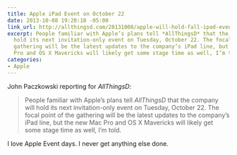 ```yaml
---
title: Apple iPad Event on October 22
date: 2013-10-08 19:20:18 -05:00
link_url: http://allthingsd.com/20131008/apple-will-hold-fall-ipad-event-on-october-22
excerpt: People familiar with Apple’s plans tell *AllThingsD* that the company will
  hold its next invitation-only event on Tuesday, October 22. The focal point of the
  gathering will be the latest updates to the company’s iPad line, but the new Mac
  Pro and OS X Mavericks will likely get some stage time as well, I’m told.
categories:
- Apple
---
```


John Paczkowski reporting for *AllThingsD*:

>People familiar with Apple’s plans tell *AllThingsD* that the company will hold its next invitation-only event on Tuesday, October 22. The focal point of the gathering will be the latest updates to the company’s iPad line, but the new Mac Pro and OS X Mavericks will likely get some stage time as well, I’m told.

I love Apple Event days. I never get anything else done.

